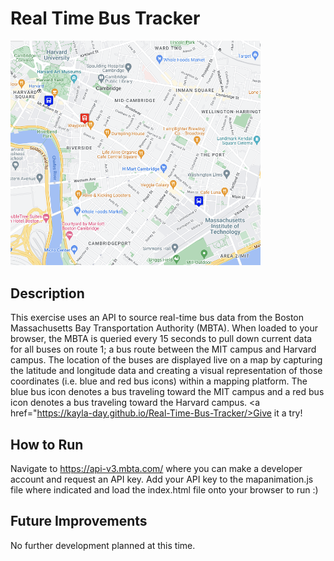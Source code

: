 # Real Time Bus Tracker
<img src="RTBT.png" width="400"/>

## Description
This exercise uses an API to source real-time bus data from the Boston Massachusetts Bay Transportation Authority (MBTA). When loaded to your browser, the MBTA is queried every 15 seconds to pull down current data for all buses on route 1; a bus route between the MIT campus and Harvard campus. The location of the buses are displayed live on a map by capturing the latitude and longitude data and creating a visual representation of those coordinates (i.e. blue and red bus icons) within a mapping platform. The blue bus icon denotes a bus traveling toward the MIT campus and a red bus icon denotes a bus traveling toward the Harvard campus.
<a href="https://kayla-day.github.io/Real-Time-Bus-Tracker/>Give it a try!</a>
## How to Run
Navigate to https://api-v3.mbta.com/ where you can make a developer account and request an API key. Add your API key to the mapanimation.js file where indicated and load the index.html file onto your browser to run :)
## Future Improvements
No further development planned at this time. 


